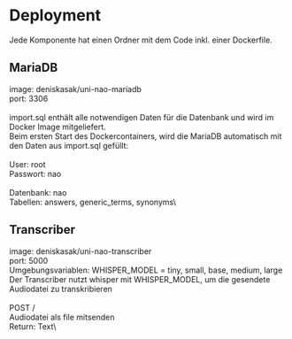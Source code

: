# Deployment

Jede Komponente hat einen Ordner mit dem Code inkl. einer Dockerfile.

## MariaDB
image: deniskasak/uni-nao-mariadb\
port: 3306\
\
import.sql enthält alle notwendigen Daten für die Datenbank und wird im Docker Image mitgeliefert.\
Beim ersten Start des Dockercontainers, wird die MariaDB automatisch mit den Daten aus import.sql gefüllt:\
\
User: root\
Passwort: nao\
\
Datenbank: nao\
Tabellen: answers, generic_terms, synonyms\

## Transcriber
image: deniskasak/uni-nao-transcriber\
port: 5000
\
Umgebungsvariablen:
WHISPER_MODEL = tiny, small, base, medium, large
\
Der Transcriber nutzt whisper mit WHISPER_MODEL, um die gesendete Audiodatei zu transkribieren\
\
POST /\
Audiodatei als file mitsenden\
Return: Text\


